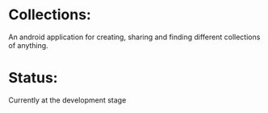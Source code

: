 # Collections:
  An android application for creating, sharing and finding different collections of anything.
  
# Status:
  Currently at the development stage
